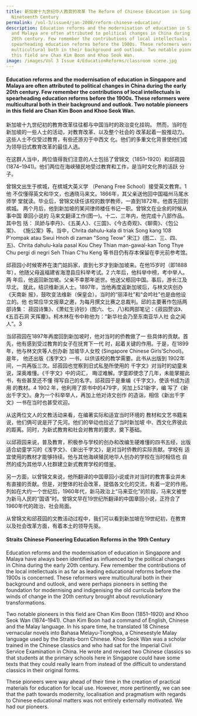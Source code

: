 ```yaml
---
title: 新加坡十九世纪华人教育的改革 The Reform of Chinese Education in Singapore in the
  Nineteenth Century
permalink: /vol-3/issue4/jan-2008/reform-chinese-education/
description: Education reforms and the modernisation of education in Singapore
  and Malaya are often attributed to political changes in China during the early
  20th century. Few remember the contributions of local intellectuals in
  spearheading education reforms before the 1900s. These reformers were
  multicultural both in their background and outlook. Two notable pioneers in
  this field are Chan Kim Boon and Khoo Seok Wan.
image: /images/Vol 3 Issue 4/EducationReforms/classroom scene.jpg
---
```

#### Education reforms and the modernisation of education in Singapore and Malaya are often attributed to political changes in China during the early 20th century. Few remember the contributions of local intellectuals in spearheading education reforms before the 1900s. These reformers were multicultural both in their background and outlook. Two notable pioneers in this field are Chan Kim Boon and Khoo Seok Wan.

新加坡十九世纪初的教育改革往往都与中国当时的政治变化挂钩。 然而，当时在新加坡的一些人士的活动，对教育改革、以及整个社会的 改革起着一股推动力。这些人士不仅受过教育，有些还游刃于中西文 化。他们的多重文化背景使他们成为领导旧式教育改革的最佳人选。

在这群人当中，两位值得我们注意的人士包括了曾锦文（1851–1920）和邱菽园 (1874–1941)。他们两位在海峡殖民地受过教育和工作，是当时文化界的活跃 分子。

曾锦文出生于槟城，在槟城大英义学 （Penang Free School）接受英文教育。1 他 不仅懂得英文和华文，也通晓马来文。1866年，其父亲送他回中国福州马尾水师学 堂就读。毕业后，曾锦文续任该校的数学教师，一直到1872年。他首先回到槟城。 两个月后，他到新加坡的某间律师楼任书记一职。曾锦文在业余的时候从事中国 章回小说的 马来文翻译工作(图一)。十二、三年内，他完成十八部作品。其中包 括： 凤娇与李丹》、《五美人》、《三国》、《今古奇观》、《聊斋》、《包公案》、 《施公案》等。当中，Chrita dahulu-kala di triak Song kang 108 P'rompak atau Swui Hnoh di zaman "Song Teow" 宋江》(图二、三、四、五)、Chrita dahulu-kala pasal Kou Chey Thian man-gawal-kan Tong Thye Chu pergi di negri Seh Thian C'hu Keng 等书目仍有存本保留在李光前参考馆。

邱菽园小时候寄养在澳门姑妈家，直到七岁才到新加坡来。在他15岁时（即1888 年），他随父母返福建省海澄县应科举考试。2 六年后，他科举中榜，考中举人。两 年后，他返回新加坡。父亲不幸那年逝世。他送父柩回中国。事后，游长江及华北， 就此，结识维新派人士。1897年，当他再度返新加坡后，与林文庆创办《天南新 报》，鼓吹变法维新（保皇会）。当时的“丽泽社”和“会吟社”也是由他设立的。他 也常应华文报章之邀，为每月撰文比赛之总裁判。邱的主要著作包括两部诗集： 菽园诗集》、《萧虹生诗钞》(图六、七、八)和两部笔记：《菽园赘谈》、《五百石洞 天挥麈》。柯木林在书中称他为：“新华社会乃至东南亚华人社 会之闻人”。3

当邱菽园在1897年再度回到新加坡时，他对当时的侨教做了一 些具体的贡献。首先，他有感到受过教育的女子在抚育下一代 时，起着关键的作用。于是，在1899年，他与林文庆等人创办新 加坡华人女校 (Singapore Chinese Girls’School)。是年， 他还出版《浅字文》一书，以供该校的教学需要。此书从出版到 1902年间，一共再版三次。邱菽园也觉察到旧式私塾所使用的 千字文》对当时的幼童来说，深奥难懂。《千字文》中的词汇， 晦涩难解。学童即使念了几年，未能掌握此书，有些甚至还不懂 得写自己的名字。邱菽园于是重编《千字文》，使该书成为适用 的教材。4 1902 年，他利用了原书中的479字，另加上521新字，编 写了《新出千字文》。身为一个科举举人，再加上他对诗文创作 的造诣，相信《新出千字文》一书在当时也甚受欢迎。

从这两位文人的文教活动来看，在编著实际和适宜当时环境的 教材和文艺书籍来说，他们俩可说是开了先河。他们的举动也拉近了当时新加坡 中、西文化界彼此的距离。同时，为新式教育和社会对教育的要求，奠下基础。

以邱菽园来说，普及教育，积极参与学校的创办和改编生硬难懂的四书五经，出版 适合幼童学习的《浅字文》、《新出千字文》，是对当时侨教的实际贡献。学校有 适宜使用的教材才能够持续。他与其他海峡殖民地华人创办的学校在当时相信也 自然的成为其他华人社群建立新式教育学校的借鉴。

另一方面，以曾锦文来说，他所翻译的中国章回小说或许对当时的教育事业并未 有直接的贡献。但是，对整体的社会改革，提倡各文化的交流，有着一定的作用。 列如在大约一个世纪后，1960年代，新马政治上“马来亚化”的阶段，马来文被誉 为新马人民的“国语”时。曾锦文早在19世纪所翻译的中国章回小说，正符合了 1960年代的政治、社会局面。

从曾锦文和邱菽园的文教活动过程中，我们可以看到新加坡在19世纪初，在教育 以及社会改革方面，有着本土的领导先驱。

#### **Straits Chinese Pioneering Education Reforms in the 19th Century**

Education reforms and the modernisation of education in Singapore and Malaya have always been identified as influenced by the political changes in China during the early 20th century. Few remember the contributions of the local intellectuals in as far as leading educational reforms before the 1900s is concerned. These reformers were multicultural both in their background and outlook, and were perhaps pioneers in setting the foundation for modernising and indigenising the old curricula before the winds of change in the 20th century brought about revolutionary transformations.

Two notable pioneers in this field are Chan Kim Boon (1851–1920) and Khoo Seok Wan (1874–1941). Chan Kim Boon had a command of English, Chinese and the Malay language. In his spare time, he translated 18 Chinese vernacular novels into Bahasa Melayu-Tionghoa, a Chinesestyle Malay language used by the Straits-born Chinese. Khoo Seok Wan was a scholar trained in the Chinese classics and who had sat for the Imperial Civil Service Examination in China. He wrote and revised two Chinese classics so that students at the primary schools here in Singapore could have some texts that they could really learn from instead of the difficult to understand classics in their original forms.

These pioneers were way ahead of their time in the creation of practical materials for education for local use. However, more pertinently, we can see that the path towards modernity, localisation and pragmatism with regards to Chinese educational matters was not entirely externally motivated. We had our pioneers.






